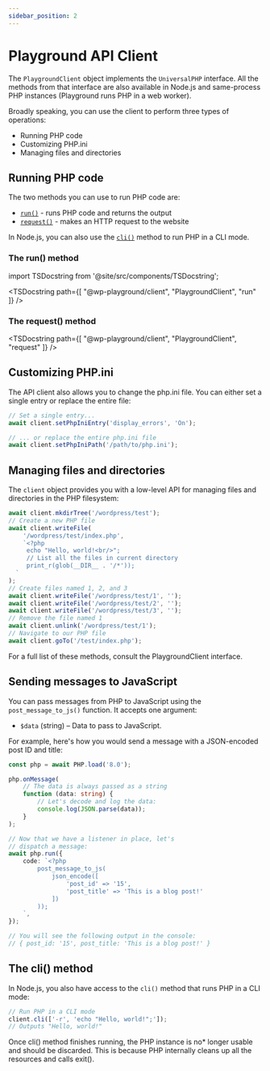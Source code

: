 ```yaml
---
sidebar_position: 2
---
```


# Playground API Client

The `PlaygroundClient` object implements the `UniversalPHP` interface. All the methods from that interface are also available in Node.js and same-process PHP instances (Playground runs PHP in a web worker).

Broadly speaking, you can use the client to perform three types of operations:

-   Running PHP code
-   Customizing PHP.ini
-   Managing files and directories

## Running PHP code

The two methods you can use to run PHP code are:

-   [`run()`](#the-run-method) - runs PHP code and returns the output
-   [`request()`](#the-request-method) - makes an HTTP request to the website

In Node.js, you can also use the [`cli()`](#the-cli-method) method to run PHP in a CLI mode.

### The run() method

import TSDocstring from '@site/src/components/TSDocstring';

<TSDocstring path={[ "@wp-playground/client", "PlaygroundClient", "run" ]} />

### The request() method

<TSDocstring path={[ "@wp-playground/client", "PlaygroundClient", "request" ]} />

## Customizing PHP.ini

The API client also allows you to change the php.ini file. You can either set a single entry or replace the entire file:

```ts
// Set a single entry...
await client.setPhpIniEntry('display_errors', 'On');

// ... or replace the entire php.ini file
await client.setPhpIniPath('/path/to/php.ini');
```

## Managing files and directories

The `client` object provides you with a low-level API for managing files and directories in the PHP filesystem:

```ts
await client.mkdirTree('/wordpress/test');
// Create a new PHP file
await client.writeFile(
	'/wordpress/test/index.php',
	`<?php
     echo "Hello, world!<br/>";
     // List all the files in current directory
     print_r(glob(__DIR__ . '/*'));
  `
);
// Create files named 1, 2, and 3
await client.writeFile('/wordpress/test/1', '');
await client.writeFile('/wordpress/test/2', '');
await client.writeFile('/wordpress/test/3', '');
// Remove the file named 1
await client.unlink('/wordpress/test/1');
// Navigate to our PHP file
await client.goTo('/test/index.php');
```

For a full list of these methods, consult the PlaygroundClient interface.

## Sending messages to JavaScript

You can pass messages from PHP to JavaScript using the `post_message_to_js()` function. It accepts one argument:

-   `$data` (string) – Data to pass to JavaScript.

For example, here's how you would send a message with a JSON-encoded post ID and title:

```ts
const php = await PHP.load('8.0');

php.onMessage(
	// The data is always passed as a string
	function (data: string) {
		// Let's decode and log the data:
		console.log(JSON.parse(data));
	}
);

// Now that we have a listener in place, let's
// dispatch a message:
await php.run({
	code: `<?php
        post_message_to_js(
            json_encode([
                'post_id' => '15',
                'post_title' => 'This is a blog post!'
            ])
        ));
    `,
});

// You will see the following output in the console:
// { post_id: '15', post_title: 'This is a blog post!' }
```

## The cli() method

In Node.js, you also have access to the `cli()` method that runs PHP in a CLI mode:

```ts
// Run PHP in a CLI mode
client.cli(['-r', 'echo "Hello, world!";']);
// Outputs "Hello, world!"
```

Once cli() method finishes running, the PHP instance is no\* longer usable and should be discarded. This is because PHP internally cleans up all the resources and calls exit().
